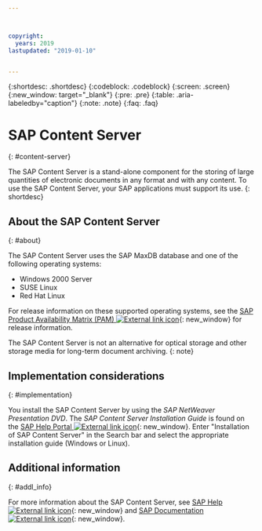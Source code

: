 ```yaml
---



copyright:
  years: 2019
lastupdated: "2019-01-10"


---
```


{:shortdesc: .shortdesc}
{:codeblock: .codeblock}
{:screen: .screen}
{:new_window: target="_blank"}
{:pre: .pre}
{:table: .aria-labeledby="caption"}
{:note: .note}
{:faq: .faq}

# SAP Content Server
{: #content-server}

The SAP Content Server is a stand-alone component for the storing of large quantities of electronic documents in any format and with any content. To use the SAP Content Server, your SAP applications must support its use.
{: shortdesc}

## About the SAP Content Server
{: #about}

The SAP Content Server uses the SAP MaxDB database and one of the following operating systems:
* Windows 2000 Server
* SUSE Linux
* Red Hat Linux  

For release information on these supported operating systems, see the [SAP Product Availability Matrix (PAM) ![External link icon](../../icons/launch-glyph.svg "External link icon")](https://support.sap.com/en/release-upgrade-maintenance.html#section_1969201630){: new_window} for release information.

The SAP Content Server is not an alternative for optical storage and other storage media for long-term document archiving.
{: note}

## Implementation considerations
{: #implementation}

You install the SAP Content Server by using the _SAP NetWeaver Presentation DVD_. The _SAP Content Server Installation Guide_ is found on the [SAP Help Portal ![External link icon](../../icons/launch-glyph.svg "External link icon")](https://help.sap.com/viewer/index){: new_window}. Enter "Installation of SAP Content Server" in the Search bar and select the appropriate installation guide (Windows or Linux).

## Additional information
{: #addl_info}

For more information about the SAP Content Server, see [SAP Help ![External link icon](../../icons/launch-glyph.svg "External link icon")](https://help.sap.com/viewer/index){: new_window} and [SAP Documentation ![External link icon](../../icons/launch-glyph.svg "External link icon")](https://help.sap.com/viewer/3ad3ba0715c5422eae08578d4c40328d/7.5.13/en-US/4cff90895b605dc6e10000000a42189c.html){: new_window}.
